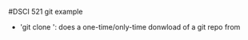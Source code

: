 #DSCI 521 git example

- 'git clone <URL>': does a one-time/only-time donwload of a git repo from <URL>